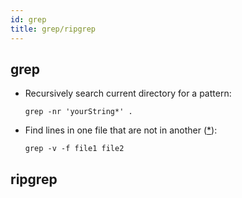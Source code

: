 ```yaml
---
id: grep
title: grep/ripgrep
---
```


## grep

- Recursively search current directory for a pattern:

  `grep -nr 'yourString*' .`

- Find lines in one file that are not in another ([\*](https://stackoverflow.com/questions/18204904/fast-way-of-finding-lines-in-one-file-that-are-not-in-another)):

  `grep -v -f file1 file2`

## ripgrep
